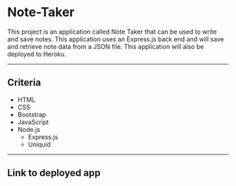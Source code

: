 # Note-Taker

This project is an application called Note Taker that can be used to write and save notes. This application uses an Express.js back end and will save and retrieve note data from a JSON file. This application will also be deployed to Heroku.

- - - - - - - - - - - - - - - - - 

## Criteria ##

* HTML
* CSS
* Bootstrap
* JavaScript
* Node.js
    * Express.js
    * Uniquid
- - - - - - - - - - - - - -   

## Link to deployed app ##







